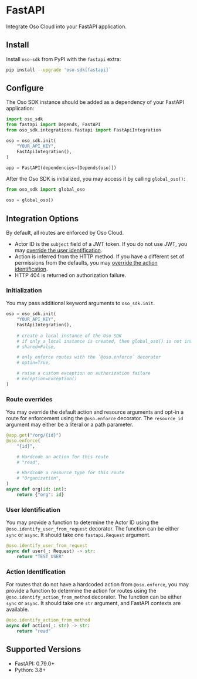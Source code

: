 # FastAPI

Integrate Oso Cloud into your FastAPI application.

## Install

Install `oso-sdk` from PyPI with the `fastapi` extra:
```bash
pip install --upgrade 'oso-sdk[fastapi]`
```

## Configure

The Oso SDK instance should be added as a dependency of your FastAPI application:

```python
import oso_sdk
from fastapi import Depends, FastAPI
from oso_sdk.integrations.fastapi import FastApiIntegration

oso = oso_sdk.init(
    "YOUR_API_KEY",
    FastApiIntegration(),
)

app = FastAPI(dependencies=[Depends(oso)])
```

After the Oso SDK is initialized, you may access it by calling `global_oso()`:

```python
from oso_sdk import global_oso

oso = global_oso()
```

## Integration Options

By default, all routes are enforced by Oso Cloud.
- Actor ID is the `subject` field of a JWT token. If you do not use JWT, you may [override the user identification](#user-identification).
- Action is inferred from the HTTP method. If you have a different set of permissions from the defaults, you may [override the action identification](#action-identification).
- HTTP 404 is returned on authorization failure.

### Initialization

You may pass additional keyword arguments to `oso_sdk.init`.

```python
oso = oso_sdk.init(
    "YOUR_API_KEY",
    FastApiIntegration(),
    
    # create a local instance of the Oso SDK
    # if only a local instance is created, then global_oso() is not instantiated
    # shared=False,

    # only enforce routes with the `@oso.enforce` decorator
    # optin=True,

    # raise a custom exception on authorization failure
    # exception=Exception()
)
```

### Route overrides

You may override the default action and resource arguments and opt-in a route for enforcement using the `@oso.enforce` decorator. The `resource_id` argument may either be a literal or a path parameter.

```python
@app.get("/org/{id}")
@oso.enforce(
    "{id}",

    # Hardcode an action for this route
    # "read",

    # Hardcode a resource_type for this route
    # "Organization",
)
async def org(id: int):
    return {"org": id}
```


### User Identification

You may provide a function to determine the Actor ID using the `@oso.identify_user_from_request` decorator. The function can be either `sync` or `async`. It should take one `fastapi.Request` argument.

```python
@oso.identify_user_from_request
async def user(_: Request) -> str:
    return "TEST_USER"
```

### Action Identification

For routes that do not have a hardcoded action from `@oso.enforce`, you may provide a function to determine the action for routes using the `@oso.identify_action_from_method` decorator. The function can be either `sync` or `async`. It should take one `str` argument, and FastAPI contexts are available.

```python
@oso.identify_action_from_method
async def action(_: str) -> str:
    return "read"
```

## Supported Versions

- FastAPI: 0.79.0+
- Python: 3.8+